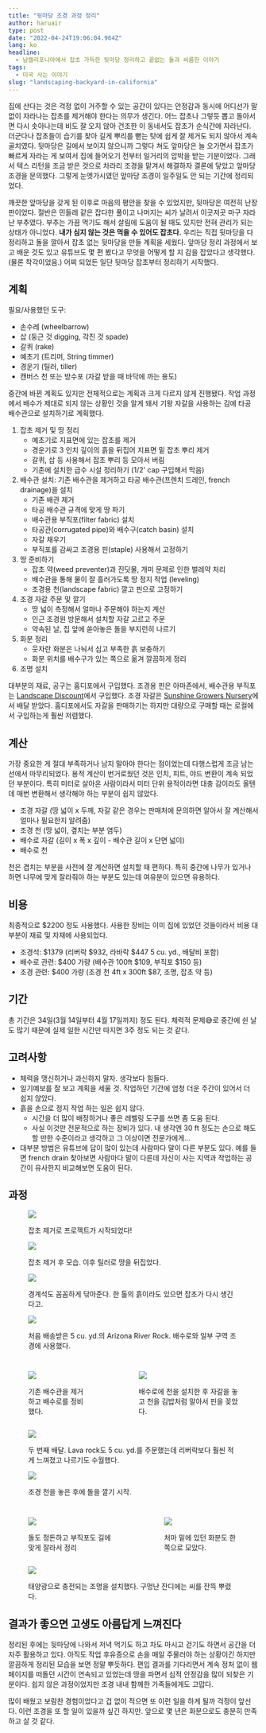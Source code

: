 ```yaml
---
title: "뒷마당 조경 과정 정리"
author: haruair
type: post
date: "2022-04-24T19:06:04.964Z"
lang: ko
headline:
  - 남캘리포니아에서 잡초 가득한 뒷마당 정리하고 끝없는 돌과 씨름한 이야기
tags:
  - 미국 사는 이야기
slug: "landscaping-backyard-in-california"
---
```


집에 산다는 것은 걱정 없이 거주할 수 있는 공간이 있다는 안정감과 동시에 어디선가 말없이 자라나는 잡초를 제거해야 한다는 의무가 생긴다. 어느 잡초나 그렇듯 뽑고 돌아서면 다시 솟아나는데 비도 잘 오지 않아 건조한 이 동네서도 잡초가 순식간에 자라난다. 더군다나 잡초들이 습기를 찾아 길게 뿌리를 뻗는 탓에 쉽게 잘 제거도 되지 않아서 계속 골치였다. 뒷마당은 길에서 보이지 않으니까 그렇다 쳐도 앞마당은 늘 오가면서 잡초가 빠르게 자라는 게 보여서 집에 들어오기 전부터 일거리의 압박을 받는 기분이었다. 그래서 텍스 리턴을 조금 받은 것으로 차라리 조경을 맡겨서 해결하자 결론에 닿았고 앞마당 조경을 문의했다. 그렇게 눈엣가시였던 앞마당 조경이 일주일도 안 되는 기간에 정리되었다.

깨끗한 앞마당을 갖게 된 이후로 마음의 평안을 찾을 수 있었지만, 뒷마당은 여전히 난장판이었다. 절반은 민들레 같은 잡다한 풀이고 나머지는 씨가 날려서 이곳저곳 마구 자라난 부추였다. 부추는 가끔 먹기도 해서 살림에 도움이 될 때도 있지만 전혀 관리가 되는 상태가 아니었다. **내가 심지 않는 것은 먹을 수 있어도 잡초다.** 우리는 직접 뒷마당을 다 정리하고 돌을 깔아서 잡초 없는 뒷마당을 만들 계획을 세웠다. 앞마당 정리 과정에서 보고 배운 것도 있고 유튜브도 몇 편 봤다고 무엇을 어떻게 할 지 감을 잡았다고 생각했다. (물론 착각이었음.) 어찌 되었든 일단 뒷마당 잡초부터 정리하기 시작했다.

## 계획

필요/사용했던 도구:

- 손수레 (wheelbarrow)
- 삽 (둥근 것 digging, 각진 것 spade)
- 갈퀴 (rake)
- 예초기 (트리머, String timmer)
- 경운기 (틸러, tiller)
- 캔버스 천 또는 방수포 (자갈 받을 때 바닥에 까는 용도)

중간에 바뀐 계획도 있지만 전체적으로는 계획과 크게 다르지 않게 진행됐다. 작업 과정에서 배수가 제대로 되지 않는 상황인 것을 알게 돼서 기왕 자갈을 사용하는 김에 타공 배수관으로 설치하기로 계획했다.

1. 잡초 제거 및 땅 정리
    - 예초기로 지표면에 있는 잡초를 제거
    - 경운기로 3 인치 깊이의 흙을 뒤집어 지표면 밑 잡초 뿌리 제거
    - 갈퀴, 삽 등 사용해서 잡초 뿌리 등 모아서 버림
    - 기존에 설치한 급수 시설 정리하기 (1/2' cap 구입해서 막음)
1. 배수관 설치: 기존 배수관을 제거하고 타공 배수관(프렌치 드레인, french drainage)을 설치
    - 기존 배관 제거
    - 타공 배수관 규격에 맞게 땅 파기
    - 배수관용 부직포(filter fabric) 설치
    - 타공관(corrugated pipe)와 배수구(catch basin) 설치
    - 자갈 채우기
    - 부직포를 감싸고 조경용 핀(staple) 사용해서 고정하기
1. 땅 준비하기
    - 잡초 약(weed preventer)과 진딧물, 개미 문제로 인한 벌레약 처리
    - 배수관을 통해 물이 잘 흘러가도록 땅 정지 작업 (leveling)
    - 조경용 천(landscape fabric) 깔고 핀으로 고정하기
1. 조경 자갈 주문 및 깔기
    - 땅 넓이 측정해서 얼마나 주문해야 하는지 계산
    - 인근 조경원 방문해서 설치할 자갈 고르고 주문
    - 약속된 날, 집 앞에 쏟아놓은 돌을 부지런히 나르기
1. 화분 정리
    - 웃자란 화분은 나눠서 심고 부족한 흙 보충하기
    - 화분 위치를 배수구가 있는 쪽으로 옮겨 깔끔하게 정리
1. 조명 설치

대부분의 재료, 공구는 홈디포에서 구입했다. 조경용 핀은 아마존에서, 배수관용 부직포는 [Landscape Discount](https://www.landscapediscount.com/)에서 구입했다. 조경 자갈은 [Sunshine Growers Nursery](https://sunshinegrowersnursery.com/)에서 배달 받았다. 홈디포에서도 자갈을 판매하기는 하지만 대량으로 구매할 때는 로컬에서 구입하는게 훨씬 저렴했다.

## 계산

가장 중요한 게 절대 부족하거나 남지 말아야 한다는 점이었는데 다행스럽게 조금 남는 선에서 마무리되었다. 용적 계산이 번거로웠던 것은 인치, 피트, 야드 변환이 계속 되었던 부분이다. 특히 미터로 살아온 사람이라서 미터 단위 용적이라면 대충 감이라도 올텐데 매번 변환해서 생각해야 하는 부분이 쉽지 않았다.

- 조경 자갈 (땅 넓이 x 두께, 자갈 같은 경우는 판매처에 문의하면 알아서 잘 계산해서 얼마나 필요한지 알려줌)
- 조경 천 (땅 넓이, 곂치는 부분 염두)
- 배수로 자갈 (길이 x 폭 x 깊이 - 배수관 길이 x 단면 넓이)
- 배수로 천

천은 겹치는 부분을 사전에 잘 계산하면 설치할 때 편하다. 특히 중간에 나무가 있거나 하면 나무에 맞게 잘라줘야 하는 부분도 있는데 여유분이 있으면 유용하다.

## 비용

최종적으로 \$2200 정도 사용했다. 사용한 장비는 이미 집에 있었던 것들이라서 비용 대부분이 재료 및 자재에 사용되었다.

- 조경석: \$1379 (리버락 \$932, 라바락 \$447 5 cu. yd., 배달비 포함)
- 배수로 관련: \$400 가량 (배수관 100ft \$109, 부직포 \$150 등)
- 조경 관련: \$400 가량 (조경 천 4ft x 300ft \$87, 조명, 잡초 약 등)

## 기간

총 기간은 34일(3월 14일부터 4월 17일까지) 정도 된다. 체력적 문제😅로 중간에 쉰 날도 많기 때문에 실제 일한 시간만 따지면 3주 정도 되는 것 같다.

## 고려사항

- 체력을 맹신하거나 과신하지 말자. 생각보다 힘들다.
- 일기예보를 잘 보고 계획을 세울 것. 작업하던 기간에 엄청 더운 주간이 있어서 더 쉽지 않았다.
- 흙을 손으로 정지 작업 하는 일은 쉽지 않다.
  - 시간을 더 많이 배정하거나 좋은 레벨링 도구를 쓰면 좀 도움 된다.
  - 사실 이것만 전문적으로 하는 장비가 있다. 내 생각엔 30 ft 정도는 손으로 해도 할 만한 수준이라고 생각하고 그 이상이면 전문가에게...
- 대부분 방법은 유튜브에 답이 많이 있는데 사람마다 말이 다른 부분도 있다. 예를 들면 french drain 찾아보면 사람마다 말이 다른데 자신이 사는 지역과 작업하는 공간이 유사한지 비교해보면 도움이 된다.

## 과정

<figure class="wide">

![](https://live.staticflickr.com/65535/52027428303_bb8ab46db0_o.jpg)

<figcaption>잡초 제거로 프로젝트가 시작되었다!</figcaption>

</figure>

<figure class="wide">

![](https://live.staticflickr.com/65535/52026346482_34f0d18229_o.jpg)

<figcaption>잡초 제거 후 모습. 이후 틸러로 땅을 뒤집었다.</figcaption>

</figure>

<figure class="wide">

![](https://live.staticflickr.com/65535/52026346607_5f42b88752_o.jpg)

<figcaption>경계석도 꼼꼼하게 닦아준다. 한 톨의 흙이라도 있으면 잡초가 다시 생긴다고.</figcaption>

</figure>

<figure class="wide">

![](https://live.staticflickr.com/65535/52027636339_5715d5091b_o.jpg)

<figcaption>처음 배송받은 5 cu. yd.의 Arizona River Rock. 배수로와 일부 구역 조경에 사용했다.</figcaption>

</figure>


<div class="columns"> <figure>

![](https://live.staticflickr.com/65535/52027390276_dece414aa6_o.jpg)

<figcaption>기존 배수관을 제거하고 배수로를 정비했다.</figcaption> </figure> <figure>

![](https://live.staticflickr.com/65535/52026346552_6027a87558_o.jpg)

<figcaption>배수로에 천을 설치한 후 자갈을 놓고 천을 김밥처럼 말아서 핀을 꽂았다.</figcaption> </figure> </div>

<figure class="wide">

![](https://live.staticflickr.com/65535/52026346497_0998c03639_o.jpg)

<figcaption>두 번째 배달. Lava rock도 5 cu. yd.를 주문했는데 리버락보다 훨씬 적게 느껴졌고 나르기도 수월했다.</figcaption>

</figure>


<figure class="wide">

![](https://live.staticflickr.com/65535/52027902870_c03be7e5c0_o.jpg)

<figcaption>조경 천을 놓은 후에 돌을 깔기 시작.</figcaption>

</figure>

<div class="columns">

<figure>

![](https://live.staticflickr.com/65535/52027428203_f887278ca1_o.jpg)

<figcaption>돌도 정돈하고 부직포도 길에 맞게 잘라서 정리</figcaption>

</figure>

<figure>

![](https://live.staticflickr.com/65535/52027428233_a17417f353_o.jpg)

<figcaption>처마 밑에 있던 화분도 한 쪽으로 모았다.</figcaption>

</figure>

</div>

<figure class="wide">

![](https://live.staticflickr.com/65535/52027636389_4fa4c1c682_o.jpg)

<figcaption>태양광으로 충전되는 조명을 설치했다. 구멍난 잔디에는 씨를 잔뜩 뿌렸다.</figcaption>

</figure>

## 결과가 좋으면 고생도 아름답게 느껴진다

정리된 후에는 뒷마당에 나와서 저녁 먹기도 하고 차도 마시고 걷기도 하면서 공간을 더 자주 활용하고 있다. 아직도 작업 후유증으로 손을 매일 주물러야 하는 상황이긴 하지만 깔끔하게 정리된 모습을 보면 정말 뿌듯하다. 편입 결과를 기다리면서 계속 정처 없이 웹페이지를 떠돌던 시간이 연속되고 있었는데 땅을 파면서 심적 안정감을 많이 되찾은 기분이다. 쉽지 않은 과정이었지만 조경 내내 함께한 가족들에게도 고맙다.

많이 배웠고 보람찬 경험이었다고 겁 없이 적으면 또 이런 일을 하게 될까 걱정이 앞선다. 이런 조경을 또 할 일이 있을까 싶긴 하지만. 앞으로 몇 년은 화분으로도 충분히 만족하고 살 것 같다.
